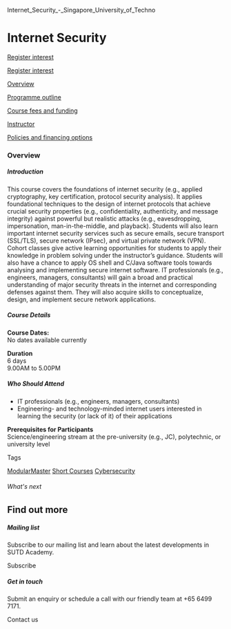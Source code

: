 Internet_Security_-_Singapore_University_of_Techno



Internet Security
=================

[Register interest](/admissions/academy/short-courses/short-courses-register-your-interest?coursename=internet-security)

[Register interest](/admissions/academy/short-courses/short-courses-register-your-interest?coursename=internet-security)

[Overview](/course/internet-security/#tabs)

[Programme outline](/course/internet-security/programme-outline/#tabs)

[Course fees and funding](/course/internet-security/course-fees-and-funding/#tabs)

[Instructor](/course/internet-security/instructor/#tabs)

[Policies and financing options](/course/internet-security/policies-and-financing-options/#tabs)

### Overview

##### **Introduction**

This course covers the foundations of internet security (e.g., applied cryptography, key certification, protocol security analysis). It applies foundational techniques to the design of internet protocols that achieve crucial security properties (e.g., confidentiality, authenticity, and message integrity) against powerful but realistic attacks (e.g., eavesdropping, impersonation, man-in-the-middle, and playback). Students will also learn important internet security services such as secure emails, secure transport (SSL/TLS), secure network (IPsec), and virtual private network (VPN). Cohort classes give active learning opportunities for students to apply their knowledge in problem solving under the instructor’s guidance. Students will also have a chance to apply OS shell and C/Java software tools towards analysing and implementing secure internet software. IT professionals (e.g., engineers, managers, consultants) will gain a broad and practical understanding of major security threats in the internet and corresponding defenses against them. They will also acquire skills to conceptualize, design, and implement secure network applications.

##### **Course Details**

**Course Dates:**  
No dates available currently

**Duration**  
6 days  
9.00AM to 5.00PM

##### **Who Should Attend**

* IT professionals (e.g., engineers, managers, consultants)
* Engineering- and technology-minded internet users interested in learning the security (or lack of it) of their applications

**Prerequisites for Participants**  
Science/engineering stream at the pre-university (e.g., JC), polytechnic, or university level

Tags

[ModularMaster](/admissions/academy/courses-and-modules/?academy-type-course=792)
[Short Courses](/admissions/academy/courses-and-modules/?academy-type-course=780)
[Cybersecurity](/admissions/academy/courses-and-modules/?discipline=787)

###### What's next

Find out more
-------------

##### Mailing list

Subscribe to our mailing list and learn about the latest developments in SUTD Academy.

Subscribe

##### Get in touch

Submit an enquiry or schedule a call with our friendly team at +65 6499 7171.

Contact us

